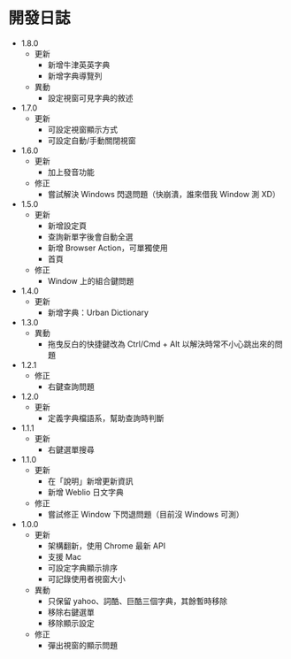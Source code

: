 # 開發日誌

- 1.8.0
  - 更新
    - 新增牛津英英字典
    - 新增字典導覽列
  - 異動
    - 設定視窗可見字典的敘述
- 1.7.0
  - 更新
    - 可設定視窗顯示方式
    - 可設定自動/手動關閉視窗
- 1.6.0
  - 更新
    - 加上發音功能
  - 修正
    - 嘗試解決 Windows 閃退問題（快崩潰，誰來借我 Window 測 XD）
- 1.5.0
  - 更新
    - 新增設定頁
    - 查詢新單字後會自動全選
    - 新增 Browser Action，可單獨使用
    - 首頁
  - 修正
    - Window 上的組合鍵問題
- 1.4.0
  - 更新
    - 新增字典：Urban Dictionary
- 1.3.0
  - 異動
    - 拖曳反白的快捷鍵改為 Ctrl/Cmd + Alt 以解決時常不小心跳出來的問題
- 1.2.1
  - 修正
    - 右鍵查詢問題
- 1.2.0
  - 更新
    - 定義字典檔語系，幫助查詢時判斷
- 1.1.1
  - 更新
    - 右鍵選單搜尋
- 1.1.0
  - 更新
    - 在「說明」新增更新資訊
    - 新增 Weblio 日文字典
  - 修正
    - 嘗試修正 Window 下閃退問題（目前沒 Windows 可測）
- 1.0.0
  - 更新
    - 架構翻新，使用 Chrome 最新 API
    - 支援 Mac
    - 可設定字典顯示排序
    - 可記錄使用者視窗大小
  - 異動
    - 只保留 yahoo、詞酷、巨酷三個字典，其餘暫時移除
    - 移除右鍵選單
    - 移除顯示設定
  - 修正
    - 彈出視窗的顯示問題